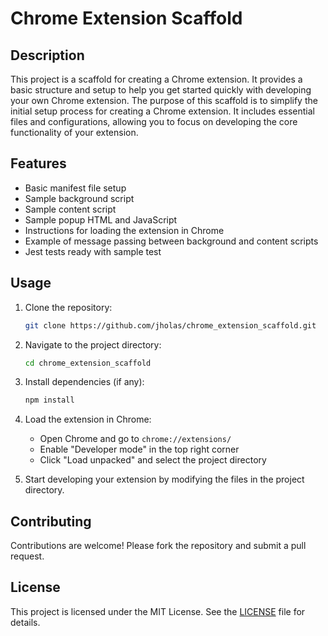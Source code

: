 # Chrome Extension Scaffold

## Description
This project is a scaffold for creating a Chrome extension. It provides a basic structure and setup to help you get started quickly with developing your own Chrome extension. The purpose of this scaffold is to simplify the initial setup process for creating a Chrome extension. It includes essential files and configurations, allowing you to focus on developing the core functionality of your extension.

## Features
- Basic manifest file setup
- Sample background script
- Sample content script
- Sample popup HTML and JavaScript
- Instructions for loading the extension in Chrome
- Example of message passing between background and content scripts
- Jest tests ready with sample test

## Usage
1. Clone the repository:
    ```sh
    git clone https://github.com/jholas/chrome_extension_scaffold.git
    ```
2. Navigate to the project directory:
    ```sh
    cd chrome_extension_scaffold
    ```
3. Install dependencies (if any):
    ```sh
    npm install
    ```
4. Load the extension in Chrome:
    - Open Chrome and go to `chrome://extensions/`
    - Enable "Developer mode" in the top right corner
    - Click "Load unpacked" and select the project directory

5. Start developing your extension by modifying the files in the project directory.

## Contributing
Contributions are welcome! Please fork the repository and submit a pull request.

## License
This project is licensed under the MIT License. See the [LICENSE](LICENSE) file for details.
